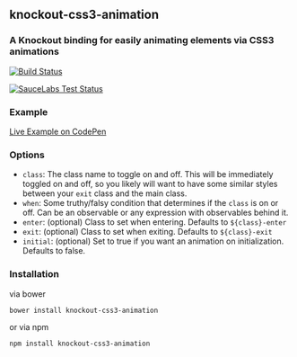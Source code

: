 ## knockout-css3-animation

### A Knockout binding for easily animating elements via CSS3 animations

[![Build Status](https://secure.travis-ci.org/nathanboktae/knockout-css3-animation.png)](http://travis-ci.org/nathanboktae/knockout-css3-animation)

[![SauceLabs Test Status](https://saucelabs.com/browser-matrix/ko-css3-animation.svg)](https://saucelabs.com/u/ko-css3-animation)

### Example

[Live Example on CodePen](http://codepen.io/nathanboktae/pen/LpzYxd)

### Options

- `class`: The class name to toggle on and off. This will be immediately toggled on and off, so you likely will want to have some similar styles between your `exit` class and the main class.
- `when`: Some truthy/falsy condition that determines if the `class` is on or off. Can be an observable or any expression with observables behind it.
- `enter`: (optional) Class to set when entering. Defaults to `${class}-enter`
- `exit`: (optional) Class to set when exiting. Defaults to `${class}-exit`
- `initial`: (optional) Set to true if you want an animation on initialization. Defaults to false.

### Installation

via bower

```
bower install knockout-css3-animation
```

or via npm

```
npm install knockout-css3-animation
```